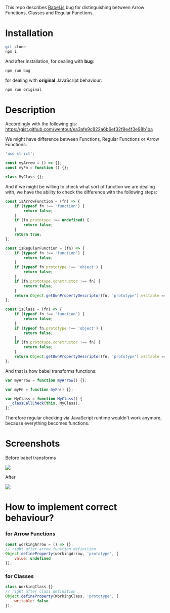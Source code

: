 This repo describes [Babel.js](https://github.com/babel/babel) bug for distinguishing between Arrow Functions, Classes and Regular Functions.

# Installation

```bash
git clone
npm i
```

And after installation, for dealing with **bug**:

```bash
npm run bug
```

for dealing with **original** JavaScript behaviour:
```bash
npm run original
```


# Description

Accordingly with the following gis: https://gist.github.com/wentout/ea3afe9c822a6b6ef32f9e4f3e98b1ba

We might have difference between Functions, Regular Functions or Arrow Functions:

```javascript
'use strict';

const myArrow = () => {};
const myFn = function () {};

class MyClass {};
```

And if we might be willing to check what sort of function we are dealing with, we have the ability to check the difference with the following steps:

```javascript
const isArrowFunction = (fn) => {
	if (typeof fn !== 'function') {
		return false;
	}
	if (fn.prototype !== undefined) {
		return false;
	}
	return true;
};

const isRegularFunction = (fn) => {
	if (typeof fn !== 'function') {
		return false;
	}
	if (typeof fn.prototype !== 'object') {
		return false;
	}
	if (fn.prototype.constructor !== fn) {
		return false;
	}
	return Object.getOwnPropertyDescriptor(fn, 'prototype').writable === true;
};

const isClass = (fn) => {
	if (typeof fn !== 'function') {
		return false;
	}
	if (typeof fn.prototype !== 'object') {
		return false;
	}
	if (fn.prototype.constructor !== fn) {
		return false;
	}
	return Object.getOwnPropertyDescriptor(fn, 'prototype').writable === false;
};
```

And that is how babel transforms functions:

```javascript
var myArrow = function myArrow() {};

var myFn = function myFn() {};

var MyClass = function MyClass() {
  _classCallCheck(this, MyClass);
};
```

Therefore regular checking via JavaScript runtime wouldn't work anymore, because everything becomes functions.

# Screenshots

Before babel transforms

![](https://habrastorage.org/webt/iu/4j/zt/iu4jztsnvsstnaedrr3wdmcjvxw.png)

After

![](https://habrastorage.org/webt/bb/he/u2/bbheu29ij5lh7fcayp31mg9cvyc.png)

# How to implement correct behaviour?

### for Arrow Functions

```javascript
const workingArrow = () => {};
// right after arrow function definition
Object.defineProperty(workingArrow, 'prototype', {
    value: undefined
});
```

### for Classes

```javascript
class WorkingClass {}
// right after class definition
Object.defineProperty(WorkingClass, 'prototype', {
    writable: false
});
```